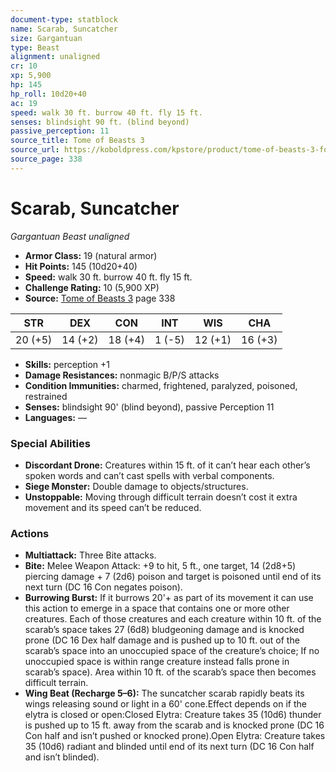 ```yaml
---
document-type: statblock
name: Scarab, Suncatcher
size: Gargantuan
type: Beast
alignment: unaligned
cr: 10
xp: 5,900
hp: 145
hp_roll: 10d20+40
ac: 19
speed: walk 30 ft. burrow 40 ft. fly 15 ft.
senses: blindsight 90 ft. (blind beyond) 
passive_perception: 11
source_title: Tome of Beasts 3
source_url: https://koboldpress.com/kpstore/product/tome-of-beasts-3-for-5th-edition/
source_page: 338
---
```


# Scarab, Suncatcher

*Gargantuan* *Beast* *unaligned*

- **Armor Class:** 19 (natural armor)
- **Hit Points:** 145 (10d20+40)
- **Speed:** walk 30 ft. burrow 40 ft. fly 15 ft.
- **Challenge Rating:** 10 (5,900 XP)
- **Source:** [Tome of Beasts 3](https://koboldpress.com/kpstore/product/tome-of-beasts-3-for-5th-edition/) page 338

| STR | DEX | CON | INT | WIS | CHA |
| --- | --- | --- | --- | --- | --- |
| 20 (+5) | 14 (+2) | 18 (+4) | 1 (-5) | 12 (+1) | 16 (+3) |

- **Skills:** perception +1
- **Damage Resistances:** nonmagic B/P/S attacks
- **Condition Immunities:** charmed, frightened, paralyzed, poisoned, restrained
- **Senses:** blindsight 90' (blind beyond), passive Perception 11
- **Languages:** —

### Special Abilities

- **Discordant Drone:** Creatures within 15 ft. of it can’t hear each other’s spoken words and can’t cast spells with verbal components.
- **Siege Monster:** Double damage to objects/structures.
- **Unstoppable:** Moving through difficult terrain doesn’t cost it extra movement and its speed can’t be reduced.

### Actions

- **Multiattack:** Three Bite attacks.
- **Bite:** Melee Weapon Attack: +9 to hit, 5 ft., one target, 14 (2d8+5) piercing damage + 7 (2d6) poison and target is poisoned until end of its next turn (DC 16 Con negates poison).
- **Burrowing Burst:** If it burrows 20'+ as part of its movement it can use this action to emerge in a space that contains one or more other creatures. Each of those creatures and each creature within 10 ft. of the scarab’s space takes 27 (6d8) bludgeoning damage and is knocked prone (DC 16 Dex half damage and is pushed up to 10 ft. out of the scarab’s space into an unoccupied space of the creature’s choice; If no unoccupied space is within range creature instead falls prone in scarab’s space). Area within 10 ft. of the scarab’s space then becomes difficult terrain.
- **Wing Beat (Recharge 5–6):** The suncatcher scarab rapidly beats its wings releasing sound or light in a 60' cone.Effect depends on if the elytra is closed or open:Closed Elytra: Creature takes 35 (10d6) thunder is pushed up to 15 ft. away from the scarab and is knocked prone (DC 16 Con half and isn’t pushed or knocked prone).Open Elytra: Creature takes 35 (10d6) radiant and blinded until end of its next turn (DC 16 Con half and isn’t blinded).
